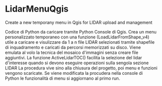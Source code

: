 # LidarMenuQgis
Create a new temporany menu in Qgis for LIDAR upload and management

Codice di Python da caricare tramite Python Console di Qgis.
Crea un menu personalizzato temporaneo con una funzione (LoadLidarFromShape_v4) utile a caricare e visulizzare da 1 a n file LIDAR 
selezionati tramite shapefile di inquadramento e caricati da percorsi memorizzati su disco.
Viene emulata al volo la tecnica del mosaico d'immagini senza creare file aggiuntivi.
La funzione ActiveLidarTOC() facilita la selezione del lidar d'interesse quando si devono eseguire operazioni sulla sengola sezione LIDAR
La procedura vive sino alla chiusura del progetto, poi menu e funzioni vengono scaricate.
Se viene modificata la procudera nella console di Python le funzionalità di menu si aggiornano al primo run.

